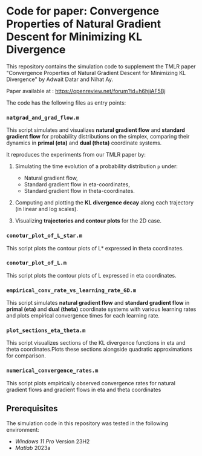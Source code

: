 # Code for paper: Convergence Properties of Natural Gradient Descent for Minimizing KL Divergence

This repository contains the simulation code to supplement the TMLR paper "Convergence Properties of Natural Gradient Descent for Minimizing KL Divergence" by Adwait Datar and Nihat Ay.

Paper available at : https://openreview.net/forum?id=h6hjjAF5Bj

The code has the following files as entry points:

### `natgrad_and_grad_flow.m`

This script simulates and visualizes **natural gradient flow** and **standard gradient flow** for probability distributions on the simplex, comparing their dynamics in **primal (eta)** and **dual (theta)** coordinate systems.

It reproduces the experiments from our TMLR paper by:

1. Simulating the time evolution of a probability distribution `p` under:
   - Natural gradient flow,
   - Standard gradient flow in eta-coordinates,
   - Standard gradient flow in theta-coordinates.

2. Computing and plotting the **KL divergence decay** along each trajectory (in linear and log scales).

3. Visualizing **trajectories and contour plots** for the 2D case.

### `conotur_plot_of_L_star.m`

This script plots the contour plots of L* expressed in theta coordinates.

### `conotur_plot_of_L.m`

This script plots the contour plots of L expressed in eta coordinates.

### `empirical_conv_rate_vs_learning_rate_GD.m`

This script simulates **natural gradient flow** and **standard gradient flow** in **primal (eta)** and **dual (theta)** coordinate systems with various learning rates and plots empirical convergence times for each learning rate.

### `plot_sections_eta_theta.m`

This script visualizes sections of the KL divergence functions in eta and theta coordinates.Plots these sections alongside quadratic approximations for comparison.

### `numerical_convergence_rates.m`

This script plots empirically observed convergence rates for natural gradient flows and gradient flows in eta and theta coordinates


## Prerequisites
The simulation code in this repository was tested in the following environment:
* *Windows 11 Pro* Version 23H2
* *Matlab* 2023a